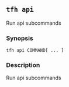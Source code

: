 ## `tfh api`

Run api subcommands

### Synopsis

    tfh api COMMAND[ ... ]

### Description

Run api subcommands

